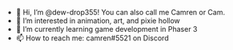 - 👋 Hi, I’m @dew-drop355! You can also call me Camren or Cam.
- 👀 I’m interested in animation, art, and pixie hollow
- 🌱 I’m currently learning game development in Phaser 3
- 📫 How to reach me: camren#5521 on Discord

<!---
dew-drop355/dew-drop355 is a ✨ special ✨ repository because its `README.md` (this file) appears on your GitHub profile.
You can click the Preview link to take a look at your changes.
--->
